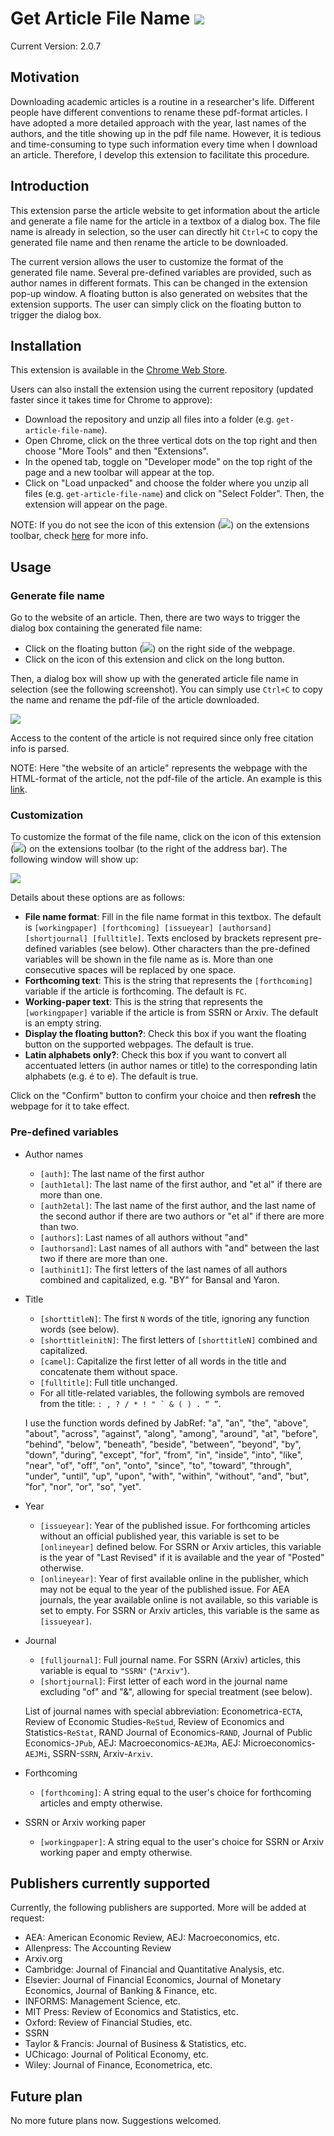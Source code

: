 # Get Article File Name ![](images/gafn32.png)
Current Version: 2.0.7

## Motivation

Downloading academic articles is a routine in a researcher's life. Different people have different conventions to rename these pdf-format articles. I have adopted a more detailed approach with the year, last names of the authors, and the title showing up in the pdf file name. However, it is tedious and time-consuming to type such information every time when I download an article. Therefore, I develop this extension to facilitate this procedure.

## Introduction

This extension parse the article website to get information about the article and generate a file name for the article in a textbox of a dialog box. The file name is already in selection, so the user can directly hit `Ctrl+C` to copy the generated file name and then rename the article to be downloaded.

The current version allows the user to customize the format of the generated file name. Several pre-defined variables are provided, such as author names in different formats. This can be changed in the extension pop-up window. A floating button is also generated on websites that the extension supports. The user can simply click on the floating button to trigger the dialog box.

## Installation

This extension is available in the [Chrome Web Store](https://chrome.google.com/webstore/detail/get-article-file-name/aopacmmlepabhmbdamhgdgocjgpgfnph).

Users can also install the extension using the current repository (updated faster since it takes time for Chrome to approve):

* Download the repository and unzip all files into a folder (e.g. `get-article-file-name`).
* Open Chrome, click on the three vertical dots on the top right and then choose "More Tools" and then "Extensions".
* In the opened tab, toggle on "Developer mode" on the top right of the page and a new toolbar will appear at the top.
* Click on "Load unpacked" and choose the folder where you unzip all files (e.g. `get-article-file-name`) and click on "Select Folder". Then, the extension will appear on the page.

NOTE: If you do not see the icon of this extension (![](images/gafn16.png)) on the extensions toolbar, check [here](https://superuser.com/a/1569004) for more info. 

## Usage

### Generate file name

Go to the website of an article. Then, there are two ways to trigger the dialog box containing the generated file name:

* Click on the floating button (![](images/gafn16.png)) on the right side of the webpage.
* Click on the icon of this extension and click on the long button. 

Then, a dialog box will show up with the generated article file name in selection (see the following screenshot). You can simply use `Ctrl+C` to copy the name and rename the pdf-file of the article downloaded.

![](images/get-article-file-name-screenshot.png)

Access to the content of the article is not required since only free citation info is parsed.

NOTE: Here "the website of an article" represents the webpage with the HTML-format of the article, not the pdf-file of the article. An example is this [link](https://www.sciencedirect.com/science/article/pii/S0304405X1500149X).

### Customization

To customize the format of the file name, click on the icon of this extension (![](images/gafn16.png)) on the extensions toolbar (to the right of the address bar). The following window will show up:

![](images/popup-window.png)

Details about these options are as follows:

* **File name format**: Fill in the file name format in this textbox. The default is `[workingpaper] [forthcoming] [issueyear] [authorsand] [shortjournal] [fulltitle]`. Texts enclosed by brackets represent pre-defined variables (see below). Other characters than the pre-defined variables will be shown in the file name as is. More than one consecutive spaces will be replaced by one space.
* **Forthcoming text**: This is the string that represents the `[forthcoming]` variable if the article is forthcoming. The default is `FC`.
* **Working-paper text**: This is the string that represents the `[workingpaper]` variable if the article is from SSRN or Arxiv. The default is an empty string.
* **Display the floating button?**: Check this box if you want the floating button on the supported webpages. The default is true.
* **Latin alphabets only?**: Check this box if you want to convert all accentuated letters (in author names or title) to the corresponding latin alphabets (e.g. é to e). The default is true.

Click on the "Confirm" button to confirm your choice and then **refresh** the webpage for it to take effect.

### Pre-defined variables

* Author names
    * `[auth]`: The last name of the first author
    * `[auth1etal]`: The last name of the first author, and "et al" if there are more than one.
    * `[auth2etal]`: The last name of the first author, and the last name of the second author if there are two authors or "et al" if there are more than two.
    * `[authors]`: Last names of all authors without "and"
    * `[authorsand]`: Last names of all authors with "and" between the last two if there are more than one.
    * `[authinit1]`: The first letters of the last names of all authors combined and capitalized, e.g. "BY" for Bansal and Yaron.

* Title
    * `[shorttitleN]`: The first `N` words of the title, ignoring any function words (see below).
    * `[shorttitleinitN]`: The first letters of `[shorttitleN]` combined and capitalized.
    * `[camel]`: Capitalize the first letter of all words in the title and concatenate them without space.
    * `[fulltitle]`: Full title unchanged.
    * For all title-related variables, the following symbols are removed from the title: ``: , ? / * ! " ` & ( ) . “ ”``.

    I use the function words defined by JabRef: "a", "an", "the", "above", "about", "across", "against", "along", "among", "around", "at", "before", "behind", "below", "beneath", "beside", "between", "beyond", "by", "down", "during", "except", "for", "from", "in", "inside", "into", "like", "near", "of", "off", "on", "onto", "since", "to", "toward", "through", "under", "until", "up", "upon", "with", "within", "without", "and", "but", "for", "nor", "or", "so", "yet".

* Year
    * `[issueyear]`: Year of the published issue. For forthcoming articles without an official published year, this variable is set to be `[onlineyear]` defined below. For SSRN or Arxiv articles, this variable is the year of "Last Revised" if it is available and the year of "Posted" otherwise.
    * `[onlineyear]`: Year of first available online in the publisher, which may not be equal to the year of the published issue. For AEA journals, the year available online is not available, so this variable is set to empty. For SSRN or Arxiv articles, this variable is the same as `[issueyear]`.

* Journal
    * `[fulljournal]`: Full journal name. For SSRN (Arxiv) articles, this variable is equal to `"SSRN"` (`"Arxiv"`).
    * `[shortjournal]`: First letter of each word in the journal name excluding "of" and "&", allowing for special treatment (see below).

    List of journal names with special abbreviation: Econometrica-`ECTA`, Review of Economic Studies-`ReStud`, Review of Economics and Statistics-`ReStat`, RAND Journal of Economics-`RAND`, Journal of Public Economics-`JPub`, AEJ: Macroeconomics-`AEJMa`, AEJ: Microeconomics-`AEJMi`, SSRN-`SSRN`, Arxiv-`Arxiv`.

* Forthcoming
    * `[forthcoming]`: A string equal to the user's choice for forthcoming articles and empty otherwise.

* SSRN or Arxiv working paper
    * `[workingpaper]`: A string equal to the user's choice for SSRN or Arxiv working paper and empty otherwise.

## Publishers currently supported

Currently, the following publishers are supported. More will be added at request:

* AEA: American Economic Review, AEJ: Macroeconomics, etc.
* Allenpress: The Accounting Review
* Arxiv.org
* Cambridge: Journal of Financial and Quantitative Analysis, etc.
* Elsevier: Journal of Financial Economics, Journal of Monetary Economics, Journal of Banking & Finance, etc.
* INFORMS: Management Science, etc.
* MIT Press: Review of Economics and Statistics, etc.
* Oxford: Review of Financial Studies, etc.
* SSRN
* Taylor & Francis: Journal of Business & Statistics, etc.
* UChicago: Journal of Political Economy, etc.
* Wiley: Journal of Finance, Econometrica, etc.

## Future plan

No more future plans now. Suggestions welcomed.
